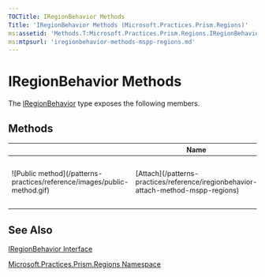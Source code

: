 ```yaml
---
TOCTitle: IRegionBehavior Methods
Title: 'IRegionBehavior Methods (Microsoft.Practices.Prism.Regions)'
ms:assetid: 'Methods.T:Microsoft.Practices.Prism.Regions.IRegionBehavior'
ms:mtpsurl: 'iregionbehavior-methods-mspp-regions.md'
---
```



# IRegionBehavior Methods

The [IRegionBehavior](/patterns-practices/reference/iregionbehavior-interface-mspp-regions) type exposes the following members.

## Methods


<table>

<thead>
<tr class="header">
<th> </th>
<th>Name</th>
<th>Description</th>
</tr>
</thead>
<tbody>
<tr class="odd">
<td>![Public method](/patterns-practices/reference/images/public-method.gif)</td>
<td>[Attach](/patterns-practices/reference/iregionbehavior-attach-method-mspp-regions)</td>
<td><div class="summary">
Attaches the behavior to the specified region.
</div></td>
</tr>
</tbody>
</table>

## See Also

[IRegionBehavior Interface](/patterns-practices/reference/iregionbehavior-interface-mspp-regions)

[Microsoft.Practices.Prism.Regions Namespace](/patterns-practices/reference/mspp-regions-namespace)
